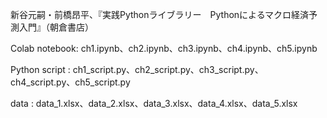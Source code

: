 新谷元嗣・前橋昂平、『実践Pythonライブラリー　Pythonによるマクロ経済予測入門』（朝倉書店）

Colab notebook: ch1.ipynb、ch2.ipynb、ch3.ipynb、ch4.ipynb、ch5.ipynb

Python script : ch1_script.py、ch2_script.py、ch3_script.py、ch4_script.py、ch5_script.py

data          : data_1.xlsx、data_2.xlsx、data_3.xlsx、data_4.xlsx、data_5.xlsx
